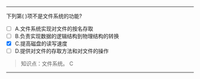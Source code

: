---
下列第( )项不是文件系统的功能?
- [ ] A.文件系统实现对文件的按名存取 
- [ ] B.负责实现数据的逻辑结构到物理结构的转换 
- [x] C.提高磁盘的读写速度 
- [ ] D.提供对文件的存取方法和对文件的操作

> 知识点：文件系统。
> C

---